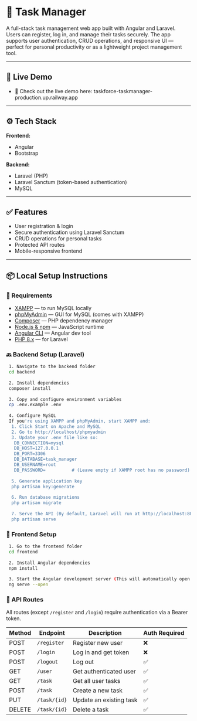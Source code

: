 # 📝 Task Manager

A full-stack task management web app built with Angular and Laravel. Users can register, log in, and manage their tasks securely. The app supports user authentication, CRUD operations, and responsive UI — perfect for personal productivity or as a lightweight project management tool.

---

## 🚀 Live Demo

- 🔗 Check out the live demo here: taskforce-taskmanager-production.up.railway.app

---

## ⚙️ Tech Stack

**Frontend:**  
- Angular  
- Bootstrap

**Backend:**  
- Laravel (PHP)  
- Laravel Sanctum (token-based authentication)  
- MySQL

---

## ✅ Features

- User registration & login
- Secure authentication using Laravel Sanctum
- CRUD operations for personal tasks
- Protected API routes
- Mobile-responsive frontend

---

## 📦 Local Setup Instructions

### 🔧 Requirements

- [XAMPP](https://www.apachefriends.org/index.html) — to run MySQL locally  
- [phpMyAdmin](http://localhost/phpmyadmin) — GUI for MySQL (comes with XAMPP)
- [Composer](https://getcomposer.org/) — PHP dependency manager  
- [Node.js & npm](https://nodejs.org/) — JavaScript runtime  
- [Angular CLI](https://angular.io/cli) — Angular dev tool  
- [PHP 8.x](https://www.php.net/) — for Laravel



### 🔙 Backend Setup (Laravel)
```bash
 1. Navigate to the backend folder
 cd backend
 
 2. Install dependencies
 composer install
 
 3. Copy and configure environment variables
 cp .env.example .env
 
 4. Configure MySQL
 If you're using XAMPP and phpMyAdmin, start XAMPP and:
  1. Click Start on Apache and MySQL
  2. Go to http://localhost/phpmyadmin
  3. Update your .env file like so:
   DB_CONNECTION=mysql
   DB_HOST=127.0.0.1
   DB_PORT=3306
   DB_DATABASE=task_manager
   DB_USERNAME=root
   DB_PASSWORD=          # (Leave empty if XAMPP root has no password)
 
  5. Generate application key
  php artisan key:generate
  
  6. Run database migrations
  php artisan migrate
 
  7. Serve the API (By default, Laravel will run at http://localhost:8000)
  php artisan serve
```


### 🎨 Frontend Setup
```bash
 1. Go to the frontend folder
 cd frontend
 
 2. Install Angular dependencies
 npm install
 
 3. Start the Angular development server (This will automatically open the app at http://localhost:4200)
 ng serve --open
```


### 🧪 API Routes

All routes (except `/register` and `/login`) require authentication via a Bearer token.

| Method | Endpoint       | Description               | Auth Required |
|--------|----------------|---------------------------|---------------|
| POST   | `/register`    | Register new user         | ❌            |
| POST   | `/login`       | Log in and get token      | ❌            |
| POST   | `/logout`      | Log out                   | ✅            |
| GET    | `/user`        | Get authenticated user    | ✅            |
| GET    | `/task`        | Get all user tasks        | ✅            |
| POST   | `/task`        | Create a new task         | ✅            |
| PUT    | `/task/{id}`   | Update an existing task   | ✅            |
| DELETE | `/task/{id}`   | Delete a task             | ✅            |
